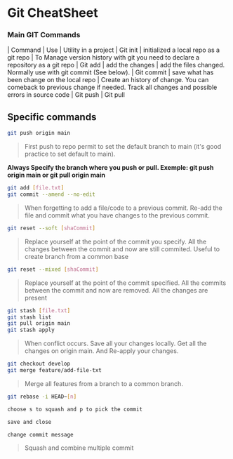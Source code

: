 # Git CheatSheet


### Main GIT Commands 

| Command       | Use               | Utility in a project 
| Git init    | initialized a local repo as a git repo | To Manage version history with git you need to declare a repository as a git repo 
| Git add       | add the changes | add the files changed. Normally use with git commit (See below). 
| Git commit | save what has been change on the local repo | Create an history of change. You can comeback to previous change if needed. Track all changes and possible errors in source code 
| Git push 
| Git pull


## Specific commands 

```sh
git push origin main 
```
> First push to repo permit to set the default branch to main (it's good practice to set default to main).

**Always Specify the branch where you push or pull. Exemple: git push origin main or git pull origin main**

```sh
git add [file.txt]
git commit --amend --no-edit 
```
> When forgetting to add a file/code to a previous commit. Re-add the file and commit what you have changes to the previous commit.


```sh
git reset --soft [shaCommit]
```
> Replace yourself at the point of the commit you specify. All the changes between the commit and now are still commited. Useful to create branch from a common base


```sh
git reset --mixed [shaCommit]
```
> Replace yourself at the point of the commit specified. All the commits between the commit and now are removed. All the changes are present


```sh
git stash [file.txt]
git stash list 
git pull origin main
git stash apply 
```
> When conflict occurs. Save all your changes locally. Get all the changes on origin main. And Re-apply your changes. 


```sh
git checkout develop
git merge feature/add-file-txt
```
> Merge all features from a branch to a common branch. 


```sh
git rebase -i HEAD~[n]

choose s to squash and p to pick the commit 

save and close 

change commit message
```
> Squash and combine multiple commit





